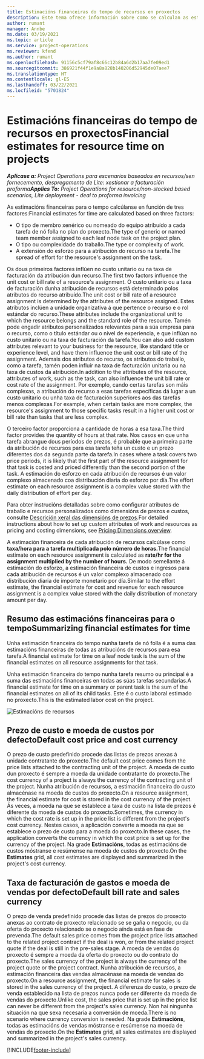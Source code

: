 ```yaml
---
title: Estimacións financeiras do tempo de recursos en proxectos
description: Este tema ofrece información sobre como se calculan as estimacións financeiras para o tempo.
author: rumant
manager: Annbe
ms.date: 03/19/2021
ms.topic: article
ms.service: project-operations
ms.reviewer: kfend
ms.author: rumant
ms.openlocfilehash: 91156c5cf79af8c66c12b84a6d2b17aa7fe09ed1
ms.sourcegitcommit: 386921f44f1e9a8a828b140206d52945de07aee7
ms.translationtype: HT
ms.contentlocale: gl-ES
ms.lasthandoff: 03/22/2021
ms.locfileid: "5701824"
---
```

# <a name="financial-estimates-for-resource-time-on-projects"></a><span data-ttu-id="e30b2-103">Estimacións financeiras do tempo de recursos en proxectos</span><span class="sxs-lookup"><span data-stu-id="e30b2-103">Financial estimates for resource time on projects</span></span>

<span data-ttu-id="e30b2-104">_**Aplícase a:** Project Operations para escenarios baseados en recursos/sen fornecemento, despregamento de Lite: xestionar a facturación proforma_</span><span class="sxs-lookup"><span data-stu-id="e30b2-104">_**Applies To:** Project Operations for resource/non-stocked based scenarios, Lite deployment - deal to proforma invoicing_</span></span>

<span data-ttu-id="e30b2-105">As estimacións financeiras para o tempo calcúlanse en función de tres factores:</span><span class="sxs-lookup"><span data-stu-id="e30b2-105">Financial estimates for time are calculated based on three factors:</span></span> 

- <span data-ttu-id="e30b2-106">O tipo de membro xenérico ou nomeado do equipo atribuído a cada tarefa de nó folla no plan do proxecto.</span><span class="sxs-lookup"><span data-stu-id="e30b2-106">The type of generic or named team member assigned to each leaf node task on the project plan.</span></span> 
- <span data-ttu-id="e30b2-107">O tipo ou complexidade do traballo.</span><span class="sxs-lookup"><span data-stu-id="e30b2-107">The type or complexity of work.</span></span>
- <span data-ttu-id="e30b2-108">A extensión do esforzo para a atribución do recurso na tarefa.</span><span class="sxs-lookup"><span data-stu-id="e30b2-108">The spread of effort for the resource's assignment on the task.</span></span> 

<span data-ttu-id="e30b2-109">Os dous primeiros factores inflúen no custo unitario ou na taxa de facturación da atribución dun recurso.</span><span class="sxs-lookup"><span data-stu-id="e30b2-109">The first two factors influence the unit cost or bill rate of a resource's assignment.</span></span> <span data-ttu-id="e30b2-110">O custo unitario ou a taxa de facturación dunha atribución de recursos está determinado polos atributos do recurso atribuído.</span><span class="sxs-lookup"><span data-stu-id="e30b2-110">The unit cost or bill rate of a resource assignment is determined by the attributes of the resource assigned.</span></span> <span data-ttu-id="e30b2-111">Estes atributos inclúen a unidade organizativa á que pertence o recurso e o rol estándar do recurso.</span><span class="sxs-lookup"><span data-stu-id="e30b2-111">These attributes include the organizational unit to which the resource belongs and the standard role of the resource.</span></span> <span data-ttu-id="e30b2-112">Tamén pode engadir atributos personalizados relevantes para a súa empresa para o recurso, como o título estándar ou o nivel de experiencia, e que inflúan no custo unitario ou na taxa de facturación da tarefa.</span><span class="sxs-lookup"><span data-stu-id="e30b2-112">You can also add custom attributes relevant to your business for the resource, like standard title or experience level, and have them influence the unit cost or bill rate of the assignment.</span></span>
<span data-ttu-id="e30b2-113">Ademais dos atributos do recurso, os atributos do traballo, como a tarefa, tamén poden influír na taxa de facturación unitaria ou na taxa de custos da atribución.</span><span class="sxs-lookup"><span data-stu-id="e30b2-113">In addition to the attributes of the resource, attributes of work, such as the task, can also influence the unit bill rate or cost rate of the assignment.</span></span> <span data-ttu-id="e30b2-114">Por exemplo, cando certas tarefas son máis complexas, a atribución do recurso a esas tarefas específicas dá lugar a un custo unitario ou unha taxa de facturación superiores aos das tarefas menos complexas.</span><span class="sxs-lookup"><span data-stu-id="e30b2-114">For example, when certain tasks are more complex, the resource's assignment to those specific tasks result in a higher unit cost or bill rate than tasks that are less complex.</span></span>   

<span data-ttu-id="e30b2-115">O terceiro factor proporciona a cantidade de horas a esa taxa.</span><span class="sxs-lookup"><span data-stu-id="e30b2-115">The third factor provides the quantity of hours at that rate.</span></span> <span data-ttu-id="e30b2-116">Nos casos en que unha tarefa abrangue dous períodos de prezos, é probable que a primeira parte da atribución de recursos para esa tarefa teña un custo e un prezo diferentes dos da segunda parte da tarefa.</span><span class="sxs-lookup"><span data-stu-id="e30b2-116">In cases where a task covers two price periods, it is likely that the first part of the resource assignment for that task is costed and priced differently than the second portion of the task.</span></span> <span data-ttu-id="e30b2-117">A estimación do esforzo en cada atribución de recursos é un valor complexo almacenado coa distribución diaria do esforzo por día.</span><span class="sxs-lookup"><span data-stu-id="e30b2-117">The effort estimate on each resource assignment is a complex value stored with the daily distribution of effort per day.</span></span>

<span data-ttu-id="e30b2-118">Para obter instrucións detalladas sobre como configurar atributos de traballo e recursos personalizados como dimensións de prezos e custos, consulte [Descrición xeral das dimensións de prezos](../pricing-costing/pricing-dimensions-overview.md).</span><span class="sxs-lookup"><span data-stu-id="e30b2-118">For detailed instructions about how to set up custom attributes of work and resources as pricing and costing dimensions, see [Pricing Dimensions overview](../pricing-costing/pricing-dimensions-overview.md).</span></span>

<span data-ttu-id="e30b2-119">A estimación financeira de cada atribución de recursos calcúlase como **taxa/hora para a tarefa multiplicada polo número de horas.**</span><span class="sxs-lookup"><span data-stu-id="e30b2-119">The financial estimate on each resource assignment is calculated as **rate/hr for the assignment multiplied by the number of hours.**</span></span>  <span data-ttu-id="e30b2-120">De modo semellante á estimación do esforzo, a estimación financeira de custos e ingresos para cada atribución de recursos é un valor complexo almacenado coa distribución diaria de importe monetario por día.</span><span class="sxs-lookup"><span data-stu-id="e30b2-120">Similar to the effort estimate, the financial estimate for cost and revenue for each resource assignment is a complex value stored with the daily distribution of monetary amount per day.</span></span> 

## <a name="summarizing-financial-estimates-for-time"></a><span data-ttu-id="e30b2-121">Resumo das estimacións financeiras para o tempo</span><span class="sxs-lookup"><span data-stu-id="e30b2-121">Summarizing financial estimates for time</span></span>
<span data-ttu-id="e30b2-122">Unha estimación financeira do tempo nunha tarefa de nó folla é a suma das estimacións financeiras de todas as atribucións de recursos para esa tarefa.</span><span class="sxs-lookup"><span data-stu-id="e30b2-122">A financial estimate for time on a leaf node task is the sum of the financial estimates on all resource assignments for that task.</span></span>

<span data-ttu-id="e30b2-123">Unha estimación financeira do tempo nunha tarefa resumo ou principal é a suma das estimacións financeiras en todas as súas tarefas secundarias.</span><span class="sxs-lookup"><span data-stu-id="e30b2-123">A financial estimate for time on a summary or parent task is the sum of the financial estimates on all of its child tasks.</span></span> <span data-ttu-id="e30b2-124">Este é o custo laboral estimado no proxecto.</span><span class="sxs-lookup"><span data-stu-id="e30b2-124">This is the estimated labor cost on the project.</span></span> 

![Estimacións de recursos](./media/navigation12.png)

## <a name="default-cost-price-and-cost-currency"></a><span data-ttu-id="e30b2-126">Prezo de custo e moeda de custos por defecto</span><span class="sxs-lookup"><span data-stu-id="e30b2-126">Default cost price and cost currency</span></span>

<span data-ttu-id="e30b2-127">O prezo de custo predefinido procede das listas de prezos anexas á unidade contratante do proxecto.</span><span class="sxs-lookup"><span data-stu-id="e30b2-127">The default cost price comes from the price lists attached to the contracting unit of the project.</span></span> <span data-ttu-id="e30b2-128">A moeda de custo dun proxecto é sempre a moeda da unidade contratante do proxecto.</span><span class="sxs-lookup"><span data-stu-id="e30b2-128">The cost currency of a project is always the currency of the contracting unit of the project.</span></span> <span data-ttu-id="e30b2-129">Nunha atribución de recursos, a estimación financeira do custo almacénase na moeda de custos do proxecto.</span><span class="sxs-lookup"><span data-stu-id="e30b2-129">On a resource assignment, the financial estimate for cost is stored in the cost currency of the project.</span></span> <span data-ttu-id="e30b2-130">Ás veces, a moeda na que se establece a taxa de custo na lista de prezos é diferente da moeda de custos do proxecto.</span><span class="sxs-lookup"><span data-stu-id="e30b2-130">Sometimes, the currency in which the cost rate is set up in the price list is different from the project's cost currency.</span></span> <span data-ttu-id="e30b2-131">Nestes casos, a aplicación converte a moeda na que se establece o prezo de custo para a moeda do proxecto.</span><span class="sxs-lookup"><span data-stu-id="e30b2-131">In these cases, the application converts the currency in which the cost price is set up for the currency of the project.</span></span> <span data-ttu-id="e30b2-132">Na grade **Estimacións**, todas as estimacións de custos móstranse e resúmense na moeda de custos do proxecto.</span><span class="sxs-lookup"><span data-stu-id="e30b2-132">On the **Estimates** grid, all cost estimates are displayed and summarized in the project's cost currency.</span></span> 

## <a name="default-bill-rate-and-sales-currency"></a><span data-ttu-id="e30b2-133">Taxa de facturación de gastos e moeda de vendas por defecto</span><span class="sxs-lookup"><span data-stu-id="e30b2-133">Default bill rate and sales currency</span></span>

<span data-ttu-id="e30b2-134">O prezo de venda predefinido procede das listas de prezos do proxecto anexas ao contrato de proxecto relacionado se se gaña o negocio, ou da oferta do proxecto relacionado se o negocio aínda está en fase de prevenda.</span><span class="sxs-lookup"><span data-stu-id="e30b2-134">The default sales price comes from the project price lists attached to the related project contract if the deal is won, or from the related project quote if the deal is still in the pre-sales stage.</span></span> <span data-ttu-id="e30b2-135">A moeda de vendas do proxecto é sempre a moeda da oferta do proxecto ou do contrato do proxecto.</span><span class="sxs-lookup"><span data-stu-id="e30b2-135">The sales currency of the project is always the currency of the project quote or the project contract.</span></span> <span data-ttu-id="e30b2-136">Nunha atribución de recursos, a estimación financeira das vendas almacénase na moeda de vendas do proxecto.</span><span class="sxs-lookup"><span data-stu-id="e30b2-136">On a resource assignment, the financial estimate for sales is stored in the sales currency of the project.</span></span> <span data-ttu-id="e30b2-137">A diferenza do custo, o prezo de venda establecido na lista de prezos nunca pode ser diferente da moeda de vendas do proxecto.</span><span class="sxs-lookup"><span data-stu-id="e30b2-137">Unlike cost, the sales price that is set up in the price list can never be different from the project's sales currency.</span></span> <span data-ttu-id="e30b2-138">Non hai ningunha situación na que sexa necesaria a conversión de moeda.</span><span class="sxs-lookup"><span data-stu-id="e30b2-138">There is no scenario where currency conversion is needed.</span></span> <span data-ttu-id="e30b2-139">Na grade **Estimacións**, todas as estimacións de vendas móstranse e resúmense na moeda de vendas do proxecto.</span><span class="sxs-lookup"><span data-stu-id="e30b2-139">On the **Estimates** grid, all sales estimates are displayed and summarized in the project's sales currency.</span></span> 

[!INCLUDE[footer-include](../includes/footer-banner.md)]
